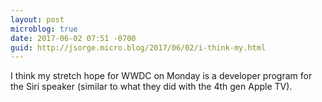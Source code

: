```yaml
---
layout: post
microblog: true
date: 2017-06-02 07:51 -0700
guid: http://jsorge.micro.blog/2017/06/02/i-think-my.html
---
```

I think my stretch hope for WWDC on Monday is a developer program for the Siri speaker (similar to what they did with the 4th gen Apple TV).
